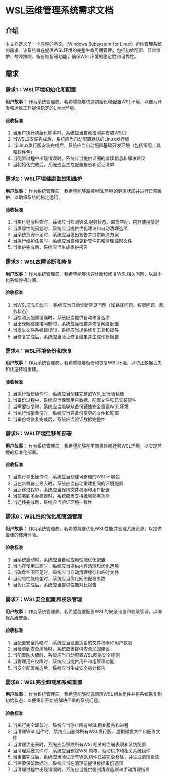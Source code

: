 # WSL运维管理系统需求文档

## 介绍

本文档定义了一个完整的WSL（Windows Subsystem for Linux）运维管理系统的需求。该系统旨在提供WSL环境的完整生命周期管理，包括初始配置、日常维护、故障排除、备份恢复等功能，确保WSL环境的稳定性和可靠性。

## 需求

### 需求1：WSL环境初始化和配置

**用户故事：** 作为系统管理员，我希望能够快速初始化和配置WSL环境，以便为开发和运维工作提供稳定的Linux环境。

#### 验收标准

1. 当用户执行初始化脚本时，系统应当自动检测并安装WSL2
2. 当WSL2安装完成后，系统应当自动配置默认的Linux发行版
3. 当Linux发行版安装完成后，系统应当自动配置基础开发环境（包括常用工具和软件包）
4. 当配置过程中出现错误时，系统应当提供详细的错误信息和解决建议
5. 当初始化完成后，系统应当生成配置报告和验证清单

### 需求2：WSL环境健康监控和维护

**用户故事：** 作为系统管理员，我希望能够监控WSL环境的健康状态并进行日常维护，以确保系统的稳定运行。

#### 验收标准

1. 当执行健康检查时，系统应当检测WSL服务状态、磁盘空间、内存使用情况
2. 当发现性能问题时，系统应当提供优化建议和自动清理选项
3. 当系统资源不足时，系统应当发出警告并提供解决方案
4. 当执行维护任务时，系统应当自动更新软件包和清理临时文件
5. 当维护完成后，系统应当生成维护报告

### 需求3：WSL故障诊断和修复

**用户故事：** 作为系统管理员，我希望能够快速诊断和修复WSL相关问题，以最小化系统停机时间。

#### 验收标准

1. 当WSL无法启动时，系统应当自动诊断常见问题（如路径问题、权限问题、服务状态）
2. 当检测到配置错误时，系统应当提供自动修复选项
3. 当出现网络连接问题时，系统应当检查并修复网络配置
4. 当发生文件系统错误时，系统应当提供修复工具和指导
5. 当修复完成后，系统应当验证修复结果并生成诊断报告

### 需求4：WSL环境备份和恢复

**用户故事：** 作为系统管理员，我希望能够备份和恢复WSL环境，以防止数据丢失和快速环境重建。

#### 验收标准

1. 当执行备份操作时，系统应当创建完整的WSL发行版镜像
2. 当备份过程中，系统应当保留用户数据、配置文件和已安装软件
3. 当需要恢复时，系统应当能够从备份镜像完全重建WSL环境
4. 当执行增量备份时，系统应当只备份变更的文件和配置
5. 当备份或恢复完成后，系统应当验证数据完整性

### 需求5：WSL环境迁移和部署

**用户故事：** 作为系统管理员，我希望能够在不同机器间迁移WSL环境，以实现环境的标准化部署。

#### 验收标准

1. 当执行导出操作时，系统应当创建可移植的WSL环境包
2. 当在新机器上导入时，系统应当自动重建相同的环境配置
3. 当迁移过程中，系统应当保持文件权限和用户配置
4. 当部署到多台机器时，系统应当支持批量部署功能
5. 当迁移完成后，系统应当验证环境一致性

### 需求6：WSL性能优化和资源管理

**用户故事：** 作为系统管理员，我希望能够优化WSL性能并管理系统资源，以提供最佳的使用体验。

#### 验收标准

1. 当系统启动时，系统应当自动应用性能优化配置
2. 当内存使用过高时，系统应当提供内存清理和优化选项
3. 当磁盘空间不足时，系统应当自动清理缓存和临时文件
4. 当网络性能较差时，系统应当优化网络配置参数
5. 当优化完成后，系统应当提供性能对比报告

### 需求7：WSL安全配置和权限管理

**用户故事：** 作为系统管理员，我希望能够配置WSL的安全设置和权限管理，以确保系统安全。

#### 验收标准

1. 当配置安全策略时，系统应当设置适当的文件权限和用户权限
2. 当检测到安全风险时，系统应当提供安全加固建议
3. 当配置防火墙时，系统应当自动配置WSL网络安全规则
4. 当管理用户权限时，系统应当提供用户和组管理功能
5. 当安全配置完成后，系统应当生成安全审计报告

### 需求8：WSL完全卸载和系统重置

**用户故事：** 作为系统管理员，我希望能够彻底清理WSL相关组件并将系统恢复到初始状态，以便重新开始或解决严重的系统问题。

#### 验收标准

1. 当执行完全卸载时，系统应当停止所有WSL相关服务和进程
2. 当清理WSL组件时，系统应当删除所有WSL发行版、虚拟磁盘文件和配置文件
3. 当清理注册表时，系统应当移除所有WSL相关的注册表项和系统配置
4. 当清理系统文件时，系统应当删除WSL内核、驱动程序和相关系统组件
5. 当重置完成后，系统应当验证所有WSL组件已被完全移除，并生成清理报告
6. 当需要保留数据时，系统应当在清理前提供数据备份选项
7. 当清理过程中出现错误时，系统应当提供强制清理选项和手动清理指导